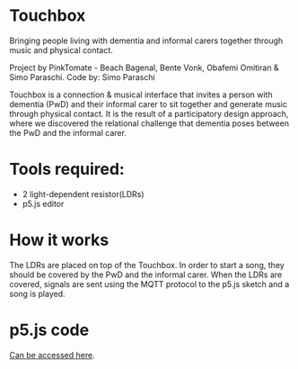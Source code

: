 # Touchbox
Bringing people living with dementia and informal carers together through music and physical contact.

Project by PinkTomate - Beach Bagenal, Bente Vonk, Obafemi Omitiran & Simo Paraschi. Code by: Simo Paraschi

Touchbox is a connection & musical interface that invites a person with dementia (PwD) and their informal carer to sit together and generate music through physical contact. It is the result of a participatory design approach, where we discovered the relational challenge that dementia poses between the PwD and the informal carer.

# Tools required:
- 2 light-dependent resistor(LDRs)
- p5.js editor

# How it works
The LDRs are placed on top of the Touchbox. In order to start a song, they should be covered by the PwD and the informal carer. When the LDRs are covered, signals are sent using the MQTT protocol to the p5.js sketch and a song is played.

# p5.js code
[Can be accessed here](https://editor.p5js.org/simoparaschi/sketches/JRa9bdV6x).
